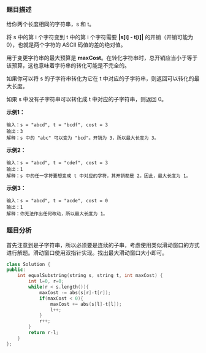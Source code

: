 ### 题目描述

给你两个长度相同的字符串，s 和 t。

将 s 中的第 i 个字符变到 t 中的第 i 个字符需要 **|s[i] - t[i]|** 的开销（开销可能为 0），也就是两个字符的 ASCII 码值的差的绝对值。

用于变更字符串的最大预算是 **maxCost**。在转化字符串时，总开销应当小于等于该预算，这也意味着字符串的转化可能是不完全的。

如果你可以将 s 的子字符串转化为它在 t 中对应的子字符串，则返回可以转化的最大长度。

如果 s 中没有子字符串可以转化成 t 中对应的子字符串，则返回 0。

**示例1：**

~~~
输入：s = "abcd", t = "bcdf", cost = 3
输出：3
解释：s 中的 "abc" 可以变为 "bcd"。开销为 3，所以最大长度为 3。
~~~

**示例2：**

~~~
输入：s = "abcd", t = "cdef", cost = 3
输出：1
解释：s 中的任一字符要想变成 t 中对应的字符，其开销都是 2。因此，最大长度为 1。
~~~

**示例3：**

~~~
输入：s = "abcd", t = "acde", cost = 0
输出：1
解释：你无法作出任何改动，所以最大长度为 1。
~~~

### 题目分析

首先注意到是子字符串，所以必须要是连续的子串，考虑使用类似滑动窗口的方式进行解题。滑动窗口使用双指针实现。找出最大滑动窗口大小即可。

~~~c++
class Solution {
public:
    int equalSubstring(string s, string t, int maxCost) {
        int l=0, r=0;
        while(r < s.length()){
            maxCost -= abs(s[r]-t[r]);
            if(maxCost < 0){
                maxCost += abs(s[l]-t[l]);
                l++;
            }
            r++;
        }
        return r-l;
    }
};
~~~




